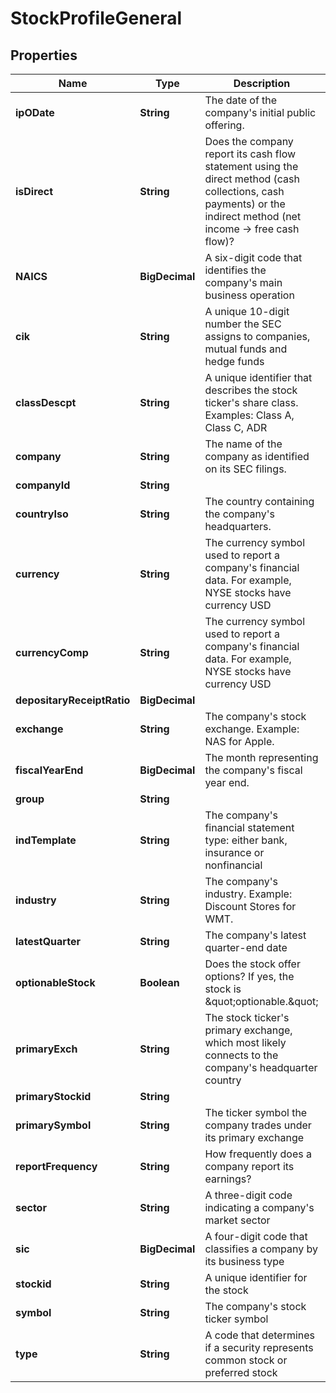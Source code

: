 

# StockProfileGeneral


## Properties

| Name | Type | Description | Notes |
|------------ | ------------- | ------------- | -------------|
|**ipODate** | **String** | The date of the company&#39;s initial public offering. |  [optional] |
|**isDirect** | **String** | Does the company report its cash flow statement using the direct method (cash collections, cash payments) or the indirect method (net income -&gt; free cash flow)? |  [optional] |
|**NAICS** | **BigDecimal** | A six-digit code that identifies the company&#39;s main business operation |  [optional] |
|**cik** | **String** | A unique 10-digit number the SEC assigns to companies, mutual funds and hedge funds |  [optional] |
|**classDescpt** | **String** | A unique identifier that describes the stock ticker&#39;s share class. Examples: Class A, Class C, ADR |  [optional] |
|**company** | **String** | The name of the company as identified on its SEC filings. |  [optional] |
|**companyId** | **String** |  |  [optional] |
|**countryIso** | **String** | The country containing the company&#39;s headquarters. |  [optional] |
|**currency** | **String** | The currency symbol used to report a company&#39;s financial data. For example, NYSE stocks have currency USD |  [optional] |
|**currencyComp** | **String** | The currency symbol used to report a company&#39;s financial data. For example, NYSE stocks have currency USD |  [optional] |
|**depositaryReceiptRatio** | **BigDecimal** |  |  [optional] |
|**exchange** | **String** | The company&#39;s stock exchange. Example: NAS for Apple. |  [optional] |
|**fiscalYearEnd** | **BigDecimal** | The month representing the company&#39;s fiscal year end. |  [optional] |
|**group** | **String** |  |  [optional] |
|**indTemplate** | **String** | The company&#39;s financial statement type: either bank, insurance or nonfinancial |  [optional] |
|**industry** | **String** | The company&#39;s industry. Example: Discount Stores for WMT. |  [optional] |
|**latestQuarter** | **String** | The company&#39;s latest quarter-end date |  [optional] |
|**optionableStock** | **Boolean** | Does the stock offer options? If yes, the stock is \&quot;optionable.\&quot; |  [optional] |
|**primaryExch** | **String** | The stock ticker&#39;s primary exchange, which most likely connects to the company&#39;s headquarter country |  [optional] |
|**primaryStockid** | **String** |  |  [optional] |
|**primarySymbol** | **String** | The ticker symbol the company trades under its primary exchange |  [optional] |
|**reportFrequency** | **String** | How frequently does a company report its earnings? |  [optional] |
|**sector** | **String** | A three-digit code indicating a company&#39;s market sector |  [optional] |
|**sic** | **BigDecimal** | A four-digit code that classifies a company by its business type |  [optional] |
|**stockid** | **String** | A unique identifier for the stock |  [optional] |
|**symbol** | **String** | The company&#39;s stock ticker symbol |  [optional] |
|**type** | **String** | A code that determines if a security represents common stock or preferred stock |  [optional] |



